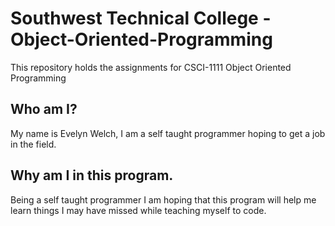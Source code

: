 # Southwest Technical College - Object-Oriented-Programming

This repository holds the assignments for CSCI-1111 Object Oriented Programming

## Who am I?
My name is Evelyn Welch, I am a self taught programmer hoping to get a job in the field.

## Why am I in this program.
Being a self taught programmer I am hoping that this program will help me learn things I may have missed while teaching myself to code.
